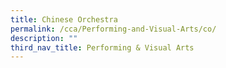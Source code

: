 ```yaml
---
title: Chinese Orchestra
permalink: /cca/Performing-and-Visual-Arts/co/
description: ""
third_nav_title: Performing & Visual Arts
---
```

